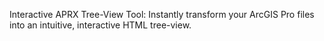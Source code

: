 Interactive APRX Tree-View Tool: 
Instantly transform your ArcGIS Pro files into an intuitive, interactive HTML tree-view. 


